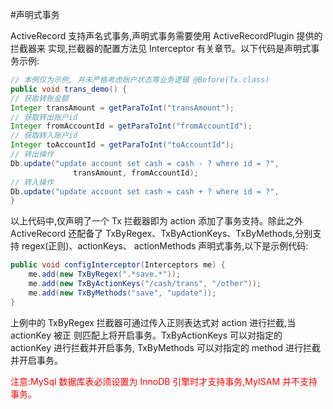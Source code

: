 #声明式事务

ActiveRecord 支持声名式事务,声明式事务需要使用 ActiveRecordPlugin 提供的拦截器来
实现,拦截器的配置方法见 Interceptor 有关章节。以下代码是声明式事务示例:

```java
// 本例仅为示例, 并未严格考虑账户状态等业务逻辑 @Before(Tx.class)
public void trans_demo() {
// 获取转账金额
Integer transAmount = getParaToInt("transAmount");
// 获取转出账户id
Integer fromAccountId = getParaToInt("fromAccountId");
// 获取转入账户id
Integer toAccountId = getParaToInt("toAccountId");
// 转出操作
Db.update("update account set cash = cash - ? where id = ?",
              transAmount, fromAccountId);
// 转入操作
Db.update("update account set cash = cash + ? where id = ?",
}

```

以上代码中,仅声明了一个 Tx 拦截器即为 action 添加了事务支持。除此之外 ActiveRecord 还配备了 TxByRegex、TxByActionKeys、TxByMethods,分别支持 regex(正则)、actionKeys、 actionMethods 声明式事务,以下是示例代码:

```java
public void configInterceptor(Interceptors me) {
    me.add(new TxByRegex(".*save.*"));
    me.add(new TxByActionKeys("/cash/trans", "/other"));
    me.add(new TxByMethods("save", "update"));
}
```

上例中的 TxByRegex 拦截器可通过传入正则表达式对 action 进行拦截,当 actionKey 被正 则匹配上将开启事务。TxByActionKeys 可以对指定的 actionKey 进行拦截并开启事务, TxByMethods 可以对指定的 method 进行拦截并开启事务。

<span style='color:red'>注意:MySql 数据库表必须设置为 InnoDB 引擎时才支持事务,MyISAM 并不支持事务。</span>
